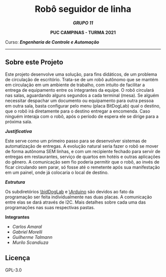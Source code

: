 <div align="center">

# Robô seguidor de linha 

***GRUPO 11***  

**PUC CAMPINAS - TURMA 2021**

</div>

Curso: ***Engenharia de Controle e Automação***

---

## Sobre este Projeto

Este projeto desenvolve uma solução, para fins didáticos, de um problema de circulação de escritório. Trata-se de um robô autônomo que se mantém em circulação em um ambiente de trabalho, com intuito de facilitar a entrega de equipamento entre os integrantes da equipe. O robô circulará nas salas, aguardando alguns segundos a cada terminal (mesa). Se alguém necessitar despachar um documento ou equipamento para outra pessoa em outra sala, basta configurar pelo menu (placa BitDogLab) qual o destino, que o robô irá diretamente para o destino entregar a encomenda. Caso ninguém interaja com o robô, após o período de espera ele se dirige para a próxima sala.

***Justificativa***

Este serve como um primeiro passo para se desenvolver sistemas de automatização de entregas. A evolução natural seria fazer o robô se mover de forma autônoma SEM linhas, e com um recipiente fechado para servir de entregas em restaurantes, serviço de quartos em hotéis e outras aplicações do gênero. A comunicação sem fio poderia permitir que o robô, ao invés de ficar circulando sem parar, só fosse até o remetente após sua manifestação em um painel, onde já colocaria o local de destino.

***Estrutura***

Os subdiretórios [\bidDogLab](bitDogLab) e [\Arduino](arduino) são devidos ao fato da programação ser feita individualmente nas duas placas. A comunicação entre elas se dará através de I2C. Mais detalhes sobre cada uma das programações nas suas respectivas pastas.

**Integrantes**
- *Carlos Amaral*
- *Gabriel Morelli*
- *Guilherme Talmann*
- *Murilo Scandiuza* 


## Licença

GPL-3.0